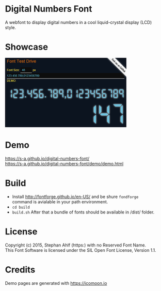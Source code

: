 # Digital Numbers Font
A webfont to display digital numbers in a cool liquid-crystal display (LCD) style. 

# Showcase
![Showcase](/showcase.png?raw=true "Showcase")  

# Demo 
https://s-a.github.io/digital-numbers-font/  
https://s-a.github.io/digital-numbers-font/demo/demo.html  

# Build 
 - Install http://fontforge.github.io/en-US/ and be shure ```fondforge``` command is avialable in your path environment.
 - ```cd build```
 - ```build.sh```
After that a bundle of fonts should be available in /dist/ folder.

# License
Copyright (c) 2015, Stephan Ahlf (https:) with no Reserved Font Name.  
This Font Software is licensed under the SIL Open Font License, Version 1.1.

# Credits
Demo pages are generated with https://icomoon.io